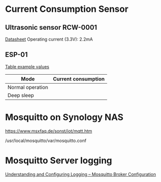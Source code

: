 # Current Consumption Sensor

## Ultrasonic sensor RCW-0001
[Datasheet](https://www.cytron.io/p-rcw-0001-micro-ultrasonic-range)
Operating current (3.3V): 2.2mA

## ESP-01
[Table example values](https://www.dinotools.de/2015/07/14/esp8266-01-power-consumption)


| Mode              | Current consumption |
|-------------------|---------------------|
| Normal operation  |                     |
| Deep sleep        |                     |


# Mosquitto on Synology NAS

https://www.msxfaq.de/sonst/iot/mqtt.htm

/usr/local/mosquitto/var/mosquitto.conf

# Mosquitto Server logging

[Understanding and Configuring Logging – Mosquitto Broker Configuration](http://www.steves-internet-guide.com/mosquitto-logging/)